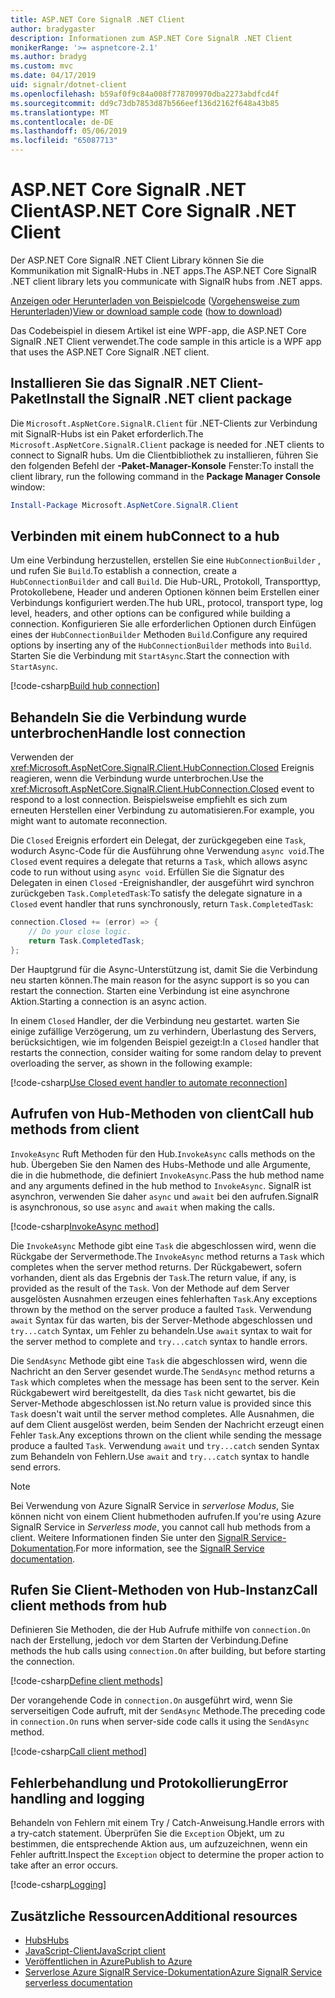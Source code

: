 ```yaml
---
title: ASP.NET Core SignalR .NET Client
author: bradygaster
description: Informationen zum ASP.NET Core SignalR .NET Client
monikerRange: '>= aspnetcore-2.1'
ms.author: bradyg
ms.custom: mvc
ms.date: 04/17/2019
uid: signalr/dotnet-client
ms.openlocfilehash: b59af0f9c84a008f778709970dba2273abdfcd4f
ms.sourcegitcommit: dd9c73db7853d87b566eef136d2162f648a43b85
ms.translationtype: MT
ms.contentlocale: de-DE
ms.lasthandoff: 05/06/2019
ms.locfileid: "65087713"
---
```

# <a name="aspnet-core-signalr-net-client"></a><span data-ttu-id="793ec-103">ASP.NET Core SignalR .NET Client</span><span class="sxs-lookup"><span data-stu-id="793ec-103">ASP.NET Core SignalR .NET Client</span></span>

<span data-ttu-id="793ec-104">Der ASP.NET Core SignalR .NET Client Library können Sie die Kommunikation mit SignalR-Hubs in .NET apps.</span><span class="sxs-lookup"><span data-stu-id="793ec-104">The ASP.NET Core SignalR .NET client library lets you communicate with SignalR hubs from .NET apps.</span></span>

<span data-ttu-id="793ec-105">[Anzeigen oder Herunterladen von Beispielcode](https://github.com/aspnet/AspNetCore.Docs/tree/master/aspnetcore/signalr/dotnet-client/sample) ([Vorgehensweise zum Herunterladen](xref:index#how-to-download-a-sample))</span><span class="sxs-lookup"><span data-stu-id="793ec-105">[View or download sample code](https://github.com/aspnet/AspNetCore.Docs/tree/master/aspnetcore/signalr/dotnet-client/sample) ([how to download](xref:index#how-to-download-a-sample))</span></span>

<span data-ttu-id="793ec-106">Das Codebeispiel in diesem Artikel ist eine WPF-app, die ASP.NET Core SignalR .NET Client verwendet.</span><span class="sxs-lookup"><span data-stu-id="793ec-106">The code sample in this article is a WPF app that uses the ASP.NET Core SignalR .NET client.</span></span>

## <a name="install-the-signalr-net-client-package"></a><span data-ttu-id="793ec-107">Installieren Sie das SignalR .NET Client-Paket</span><span class="sxs-lookup"><span data-stu-id="793ec-107">Install the SignalR .NET client package</span></span>

<span data-ttu-id="793ec-108">Die `Microsoft.AspNetCore.SignalR.Client` für .NET-Clients zur Verbindung mit SignalR-Hubs ist ein Paket erforderlich.</span><span class="sxs-lookup"><span data-stu-id="793ec-108">The `Microsoft.AspNetCore.SignalR.Client` package is needed for .NET clients to connect to SignalR hubs.</span></span> <span data-ttu-id="793ec-109">Um die Clientbibliothek zu installieren, führen Sie den folgenden Befehl der **-Paket-Manager-Konsole** Fenster:</span><span class="sxs-lookup"><span data-stu-id="793ec-109">To install the client library, run the following command in the **Package Manager Console** window:</span></span>

```powershell
Install-Package Microsoft.AspNetCore.SignalR.Client
```

## <a name="connect-to-a-hub"></a><span data-ttu-id="793ec-110">Verbinden mit einem hub</span><span class="sxs-lookup"><span data-stu-id="793ec-110">Connect to a hub</span></span>

<span data-ttu-id="793ec-111">Um eine Verbindung herzustellen, erstellen Sie eine `HubConnectionBuilder` , und rufen Sie `Build`.</span><span class="sxs-lookup"><span data-stu-id="793ec-111">To establish a connection, create a `HubConnectionBuilder` and call `Build`.</span></span> <span data-ttu-id="793ec-112">Die Hub-URL, Protokoll, Transporttyp, Protokollebene, Header und anderen Optionen können beim Erstellen einer Verbindungs konfiguriert werden.</span><span class="sxs-lookup"><span data-stu-id="793ec-112">The hub URL, protocol, transport type, log level, headers, and other options can be configured while building a connection.</span></span> <span data-ttu-id="793ec-113">Konfigurieren Sie alle erforderlichen Optionen durch Einfügen eines der `HubConnectionBuilder` Methoden `Build`.</span><span class="sxs-lookup"><span data-stu-id="793ec-113">Configure any required options by inserting any of the `HubConnectionBuilder` methods into `Build`.</span></span> <span data-ttu-id="793ec-114">Starten Sie die Verbindung mit `StartAsync`.</span><span class="sxs-lookup"><span data-stu-id="793ec-114">Start the connection with `StartAsync`.</span></span>

[!code-csharp[Build hub connection](dotnet-client/sample/signalrchatclient/MainWindow.xaml.cs?name=snippet_MainWindowClass&highlight=15-17,39)]

## <a name="handle-lost-connection"></a><span data-ttu-id="793ec-115">Behandeln Sie die Verbindung wurde unterbrochen</span><span class="sxs-lookup"><span data-stu-id="793ec-115">Handle lost connection</span></span>

<span data-ttu-id="793ec-116">Verwenden der <xref:Microsoft.AspNetCore.SignalR.Client.HubConnection.Closed> Ereignis reagieren, wenn die Verbindung wurde unterbrochen.</span><span class="sxs-lookup"><span data-stu-id="793ec-116">Use the <xref:Microsoft.AspNetCore.SignalR.Client.HubConnection.Closed> event to respond to a lost connection.</span></span> <span data-ttu-id="793ec-117">Beispielsweise empfiehlt es sich zum erneuten Herstellen einer Verbindung zu automatisieren.</span><span class="sxs-lookup"><span data-stu-id="793ec-117">For example, you might want to automate reconnection.</span></span>

<span data-ttu-id="793ec-118">Die `Closed` Ereignis erfordert ein Delegat, der zurückgegeben eine `Task`, wodurch Async-Code für die Ausführung ohne Verwendung `async void`.</span><span class="sxs-lookup"><span data-stu-id="793ec-118">The `Closed` event requires a delegate that returns a `Task`, which allows async code to run without using `async void`.</span></span> <span data-ttu-id="793ec-119">Erfüllen Sie die Signatur des Delegaten in einen `Closed` -Ereignishandler, der ausgeführt wird synchron zurückgeben `Task.CompletedTask`:</span><span class="sxs-lookup"><span data-stu-id="793ec-119">To satisfy the delegate signature in a `Closed` event handler that runs synchronously, return `Task.CompletedTask`:</span></span>

```csharp
connection.Closed += (error) => {
    // Do your close logic.
    return Task.CompletedTask;
};
```

<span data-ttu-id="793ec-120">Der Hauptgrund für die Async-Unterstützung ist, damit Sie die Verbindung neu starten können.</span><span class="sxs-lookup"><span data-stu-id="793ec-120">The main reason for the async support is so you can restart the connection.</span></span> <span data-ttu-id="793ec-121">Starten eine Verbindung ist eine asynchrone Aktion.</span><span class="sxs-lookup"><span data-stu-id="793ec-121">Starting a connection is an async action.</span></span>

<span data-ttu-id="793ec-122">In einem `Closed` Handler, der die Verbindung neu gestartet. warten Sie einige zufällige Verzögerung, um zu verhindern, Überlastung des Servers, berücksichtigen, wie im folgenden Beispiel gezeigt:</span><span class="sxs-lookup"><span data-stu-id="793ec-122">In a `Closed` handler that restarts the connection, consider waiting for some random delay to prevent overloading the server, as shown in the following example:</span></span>

[!code-csharp[Use Closed event handler to automate reconnection](dotnet-client/sample/signalrchatclient/MainWindow.xaml.cs?name=snippet_ClosedRestart)]

## <a name="call-hub-methods-from-client"></a><span data-ttu-id="793ec-123">Aufrufen von Hub-Methoden von client</span><span class="sxs-lookup"><span data-stu-id="793ec-123">Call hub methods from client</span></span>

<span data-ttu-id="793ec-124">`InvokeAsync` Ruft Methoden für den Hub.</span><span class="sxs-lookup"><span data-stu-id="793ec-124">`InvokeAsync` calls methods on the hub.</span></span> <span data-ttu-id="793ec-125">Übergeben Sie den Namen des Hubs-Methode und alle Argumente, die in die hubmethode, die definiert `InvokeAsync`.</span><span class="sxs-lookup"><span data-stu-id="793ec-125">Pass the hub method name and any arguments defined in the hub method to `InvokeAsync`.</span></span> <span data-ttu-id="793ec-126">SignalR ist asynchron, verwenden Sie daher `async` und `await` bei den aufrufen.</span><span class="sxs-lookup"><span data-stu-id="793ec-126">SignalR is asynchronous, so use `async` and `await` when making the calls.</span></span>

[!code-csharp[InvokeAsync method](dotnet-client/sample/signalrchatclient/MainWindow.xaml.cs?name=snippet_InvokeAsync)]

<span data-ttu-id="793ec-127">Die `InvokeAsync` Methode gibt eine `Task` die abgeschlossen wird, wenn die Rückgabe der Servermethode.</span><span class="sxs-lookup"><span data-stu-id="793ec-127">The `InvokeAsync` method returns a `Task` which completes when the server method returns.</span></span> <span data-ttu-id="793ec-128">Der Rückgabewert, sofern vorhanden, dient als das Ergebnis der `Task`.</span><span class="sxs-lookup"><span data-stu-id="793ec-128">The return value, if any, is provided as the result of the `Task`.</span></span> <span data-ttu-id="793ec-129">Von der Methode auf dem Server ausgelösten Ausnahmen erzeugen eines fehlerhaften `Task`.</span><span class="sxs-lookup"><span data-stu-id="793ec-129">Any exceptions thrown by the method on the server produce a faulted `Task`.</span></span> <span data-ttu-id="793ec-130">Verwendung `await` Syntax für das warten, bis der Server-Methode abgeschlossen und `try...catch` Syntax, um Fehler zu behandeln.</span><span class="sxs-lookup"><span data-stu-id="793ec-130">Use `await` syntax to wait for the server method to complete and `try...catch` syntax to handle errors.</span></span>

<span data-ttu-id="793ec-131">Die `SendAsync` Methode gibt eine `Task` die abgeschlossen wird, wenn die Nachricht an den Server gesendet wurde.</span><span class="sxs-lookup"><span data-stu-id="793ec-131">The `SendAsync` method returns a `Task` which completes when the message has been sent to the server.</span></span> <span data-ttu-id="793ec-132">Kein Rückgabewert wird bereitgestellt, da dies `Task` nicht gewartet, bis die Server-Methode abgeschlossen ist.</span><span class="sxs-lookup"><span data-stu-id="793ec-132">No return value is provided since this `Task` doesn't wait until the server method completes.</span></span> <span data-ttu-id="793ec-133">Alle Ausnahmen, die auf dem Client ausgelöst werden, beim Senden der Nachricht erzeugt einen Fehler `Task`.</span><span class="sxs-lookup"><span data-stu-id="793ec-133">Any exceptions thrown on the client while sending the message produce a faulted `Task`.</span></span> <span data-ttu-id="793ec-134">Verwendung `await` und `try...catch` senden Syntax zum Behandeln von Fehlern.</span><span class="sxs-lookup"><span data-stu-id="793ec-134">Use `await` and `try...catch` syntax to handle send errors.</span></span>

> [!NOTE]
> <span data-ttu-id="793ec-135">Bei Verwendung von Azure SignalR Service in *serverlose Modus*, Sie können nicht von einem Client hubmethoden aufrufen.</span><span class="sxs-lookup"><span data-stu-id="793ec-135">If you're using Azure SignalR Service in *Serverless mode*, you cannot call hub methods from a client.</span></span> <span data-ttu-id="793ec-136">Weitere Informationen finden Sie unter den [SignalR Service-Dokumentation](/azure/azure-signalr/signalr-concept-serverless-development-config).</span><span class="sxs-lookup"><span data-stu-id="793ec-136">For more information, see the [SignalR Service documentation](/azure/azure-signalr/signalr-concept-serverless-development-config).</span></span>

## <a name="call-client-methods-from-hub"></a><span data-ttu-id="793ec-137">Rufen Sie Client-Methoden von Hub-Instanz</span><span class="sxs-lookup"><span data-stu-id="793ec-137">Call client methods from hub</span></span>

<span data-ttu-id="793ec-138">Definieren Sie Methoden, die der Hub Aufrufe mithilfe von `connection.On` nach der Erstellung, jedoch vor dem Starten der Verbindung.</span><span class="sxs-lookup"><span data-stu-id="793ec-138">Define methods the hub calls using `connection.On` after building, but before starting the connection.</span></span>

[!code-csharp[Define client methods](dotnet-client/sample/signalrchatclient/MainWindow.xaml.cs?name=snippet_ConnectionOn)]

<span data-ttu-id="793ec-139">Der vorangehende Code in `connection.On` ausgeführt wird, wenn Sie serverseitigen Code aufruft, mit der `SendAsync` Methode.</span><span class="sxs-lookup"><span data-stu-id="793ec-139">The preceding code in `connection.On` runs when server-side code calls it using the `SendAsync` method.</span></span>

[!code-csharp[Call client method](dotnet-client/sample/signalrchat/hubs/chathub.cs?name=snippet_SendMessage)]

## <a name="error-handling-and-logging"></a><span data-ttu-id="793ec-140">Fehlerbehandlung und Protokollierung</span><span class="sxs-lookup"><span data-stu-id="793ec-140">Error handling and logging</span></span>

<span data-ttu-id="793ec-141">Behandeln von Fehlern mit einem Try / Catch-Anweisung.</span><span class="sxs-lookup"><span data-stu-id="793ec-141">Handle errors with a try-catch statement.</span></span> <span data-ttu-id="793ec-142">Überprüfen Sie die `Exception` Objekt, um zu bestimmen, die entsprechende Aktion aus, um aufzuzeichnen, wenn ein Fehler auftritt.</span><span class="sxs-lookup"><span data-stu-id="793ec-142">Inspect the `Exception` object to determine the proper action to take after an error occurs.</span></span>

[!code-csharp[Logging](dotnet-client/sample/signalrchatclient/MainWindow.xaml.cs?name=snippet_ErrorHandling)]

## <a name="additional-resources"></a><span data-ttu-id="793ec-143">Zusätzliche Ressourcen</span><span class="sxs-lookup"><span data-stu-id="793ec-143">Additional resources</span></span>

* [<span data-ttu-id="793ec-144">Hubs</span><span class="sxs-lookup"><span data-stu-id="793ec-144">Hubs</span></span>](xref:signalr/hubs)
* [<span data-ttu-id="793ec-145">JavaScript-Client</span><span class="sxs-lookup"><span data-stu-id="793ec-145">JavaScript client</span></span>](xref:signalr/javascript-client)
* [<span data-ttu-id="793ec-146">Veröffentlichen in Azure</span><span class="sxs-lookup"><span data-stu-id="793ec-146">Publish to Azure</span></span>](xref:signalr/publish-to-azure-web-app)
* [<span data-ttu-id="793ec-147">Serverlose Azure SignalR Service-Dokumentation</span><span class="sxs-lookup"><span data-stu-id="793ec-147">Azure SignalR Service serverless documentation</span></span>](/azure/azure-signalr/signalr-concept-serverless-development-config)
